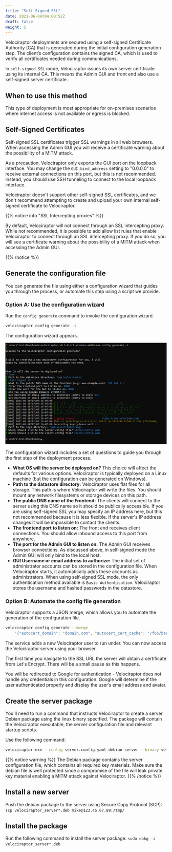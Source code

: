 ```yaml
---
title: "Self-Signed SSL"
date: 2021-06-09T04:00:52Z
draft: false
weight: 5
---
```


Velociraptor deployments are secured using a self-signed Certificate Authority (CA) that is generated during the initial configuration generation step. The client’s configuration contains the signed CA, which is used to verify all certificates needed during communications.

In `self-signed SSL` mode, Velociraptor issues its own server
certificate using its internal CA. This means the Admin GUI and front end
also use a self-signed server certificate.

## When to use this method
This type of deployment is most appropriate for on-premises scenarios
where internet access is not available or egress is blocked.

## Self-Signed Certificates
Self-signed SSL certificates trigger SSL warnings in all web
browsers. When accessing the Admin GUI you will receive a
certificate warning about the possibility of a MITM attack.

As a precaution, Velociraptor only exports the GUI port
on the loopback interface. You may change the `GUI.bind_address`
setting to "0.0.0.0" to receive external connections on this
port, but this is not recommended. Instead, you should use SSH
tunneling to connect to the local loopback interface.

Velociraptor doesn't support other self-signed SSL certificates, and we don't recommend attempting to create and upload your own internal self-signed certificate to Velociraptor.

{{% notice info "SSL Intercepting proxies" %}}

By default, Velociraptor will not connect through an SSL intercepting
proxy. While not recommended, it is possible to add allow list rules
that enable Velociraptor to connect through an SSL intercepting
proxy. If you do so, you will see a certificate warning about the
possibility of a MITM attack when accessing the Admin GUI.

{{% /notice %}}

## Generate the configuration file
You can generate the file using either a configuration wizard that guides you through the process, or automate this step using a script we provide.

### Option A: Use the configuration wizard

Run the `config
generate` command to invoke the configuration wizard.

```sh
velociraptor config generate -i
```
The configuration wizard appears.

![Generating Self Signed Deployment](self-signed-generation.png?classes=shadow)

The configuration wizard includes a set of questions to guide you through the first step of the deployment process.

* **What OS will the server be deployed on?** This choice will affect the
  defaults for various options. Velociraptor is typically
  deployed on a Linux machine (but the configuration can be generated on
  Windows).
* **Path to the datastore directory:** Velociraptor uses flat files for
  all storage. This path is where Velociraptor will write the
  files. You should mount any network filesystems or storage devices
  on this path.
* **The public DNS name of the Frontend:** The clients will connect to the
  server using this DNS name so it should be publically accessible. If
  you are using self-signed SSL you may specify an IP address here,
  but this not recommended because it is less flexible. If the
  server's IP address changes it will be impossible to contact the
  clients.
* **The frontend port to listen on:** The front end receives client
  connections. You should allow inbound access to this port from
  anywhere.
* **The port for the Admin GUI to listen on:** The Admin GUI receives browser
  connections. As discussed above, in self-signed mode the Admin GUI will
  only bind to the local host.
* **GUI Username or email address to authorize:** The initial set of
  administrator accounts can be stored in the configuration file. When
  Velociraptor starts, it automatically adds these accounts as
  administrators. When using self-signed SSL mode, the only
  authentication method available is `Basic Authentication`.
  Velociraptor stores the username and hashed passwords in the
  datastore.

### Option B: Automate the config file generation

Velociraptor supports a JSON merge, which allows you to automate the generation of the configuration file.

```sh
velociraptor config generate --merge
    '{"autocert_domain": "domain.com", "autocert_cert_cache": "/foo/bar"}'
```

The service adds a new Velociraptor user to run under.
You can now access the Velociraptor server using your browser.

The first time you navigate to the SSL URL the server will obtain a
certificate from Let's Encrypt. There will be a small pause as this
happens.

You will be redirected to Google for authentication - Velociraptor
does not handle any credentials in this configuration. Google will
determine if the user authenticated properly and display
the user’s email address and avatar.

## Create the server package

You'll need to run a command that instructs Velociraptor to create a server Debian package using the linux binary specified. The
package will contain the Velociraptor executable, the server
configuration file and relevant startup scripts.

Use the following command:
```sh
velociraptor.exe --config server.config.yaml debian server --binary velociraptor-v0.6.0-linux-amd64
```

{{% notice warning %}}
The Debian package contains the server configuration file, which contains all required key materials. Make sure the debian file is well protected since a compromise of the file will leak private key material enabling a MITM attack against Velociraptor.
{{% /notice %}}

## Install a new server
Push the debian package to the server using Secure Copy Protocol (SCP):
```scp velociraptor_server*.deb mike@123.45.67.89:/tmp/```

## Install the package
Run the following command to install the server package:
```sudo dpkg -i velociraptor_server*.deb```

